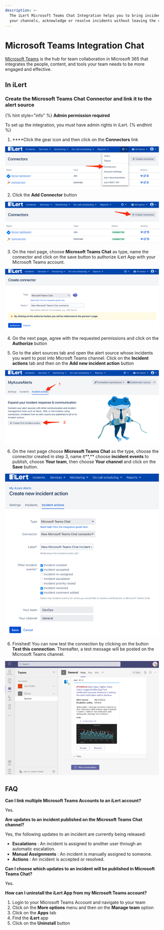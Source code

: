 ```yaml
---
description: >-
  The iLert Microsoft Teams Chat Integration helps you to bring incidents into
  your channels, acknowledge or resolve incidents without leaving the chat.
---
```


# Microsoft Teams Integration Chat

[Microsoft Teams](https://www.microsoft.com/en-ww/microsoft-teams/group-chat-software) is the hub for team collaboration in Microsoft 365 that integrates the people, content, and tools your team needs to be more engaged and effective.

## In iLert <a id="create-alarm-source"></a>

### Create the Microsoft Teams Chat Connector and link it to the alert source

{% hint style="info" %}
**Admin permission required**

To set up the integration, you must have admin rights in iLert.
{% endhint %}

1. ****Click the gear icon and then click on the **Connectors** link

![](../../.gitbook/assets/screenshot_16_03_21__15_46.png)

2. Click the **Add Connector** button

![](../../.gitbook/assets/screenshot_16_03_21__15_48.png)

3. On the next page, choose **Microsoft Teams Chat** as type, name the connector and click on the save button to authorize iLert App with your Microsoft Teams account.

![](../../.gitbook/assets/ilert%20%2843%29.png)

4. On the next page, agree with the requested permissions and click on the **Authorize** button

5. Go to the alert sources tab and open the alert source whose incidents you want to post into Microsft Teams channel. Click on the **Incident actions** tab and then on the **Add new incident action** button

![](../../.gitbook/assets/screenshot_16_03_21__16_04.png)

6. On the next page choose **Microsoft Teams Chat** as the type, choose the connector created in step 3, name it**,** choose **incident events** to publish, choose **Your team**, then choose **Your channel** and click on the **Save** button.

![](../../.gitbook/assets/ilert%20%2848%29.png)

6. Finished! You can now test the connection by clicking on the button **Test this connection**. Thereafter, a test message will be posted on the Microsoft Teams channel.

![](../../.gitbook/assets/general__roman____microsoft_teams.png)

## FAQ <a id="faq"></a>

**Can I link multiple Microsoft Teams Accounts to an iLert account?**

Yes.

**Are updates to an incident published on the Microsoft Teams Chat channel?**

Yes, the following updates to an incident are currently being released:

* **Escalations** : An incident is assigned to another user through an automatic escalation.
* **Manual Assignments** : An incident is manually assigned to someone.
* **Actions** : An incident is accepted or resolved.

**Can I choose which updates to an incident will be published in Microsoft Teams Chat?**

Yes.

**How can I uninstall the iLert App from my Microsoft Teams account?**

1. Login to your Microsoft Teams Account and navigate to your team 
2. Click on the **More options** menu and then on the **Manage team** option
3. Click on the **Apps** tab
4. Find the **iLert** app
5. Click on the **Uninstall** button

